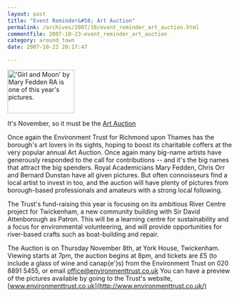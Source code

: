 ```yaml
---
layout: post
title: "Event Reminder&#58; Art Auction"
permalink: /archives/2007/10/event_reminder_art_auction.html
commentfile: 2007-10-23-event_reminder_art_auction
category: around_town
date: 2007-10-23 20:17:47

---
```


<a href="/assets/images/2007/art_auction.jpg" title="See larger version of - 'Girl and Moon' by Mary Fedden RA is one of this year's pictures"><img src="/assets/images/2007/art_auction_thumb.jpg" width="150" height="98" alt="'Girl and Moon' by Mary Fedden RA is one of this year's pictures." class="photo right" /></a>

It's November, so it must be the [Art Auction](/event/auction/200705141716)

Once again the Environment Trust for Richmond upon Thames has the borough's art lovers in its sights, hoping to boost its charitable coffers at the very popular annual Art Auction. Once again many big-name artists have generously responded to the call for contributions -- and it's the big names that attract the big spenders. Royal Academicians Mary Fedden, Chris Orr and Bernard Dunstan have all given pictures. But often connoisseurs find a local artist to invest in too, and the auction will have plenty of pictures from borough-based professionals and amateurs with a strong local following.

The Trust's fund-raising this year is focusing on its ambitious River Centre project for Twickenham, a new community building with Sir David Attenborough as Patron. This will be a learning centre for sustainability and a focus for environmental volunteering, and will provide opportunities for river-based crafts such as boat-building and repair.

The Auction is on Thursday November 8th, at York House, Twickenham. Viewing starts at 7pm, the auction begins at 8pm, and tickets are £5 (to include a glass of wine and canap{e'}s) from the Environment Trust on 020 8891 5455, or email <office@environmenttrust.co.uk>
You can have a preview of the pictures available by going to the Trust's website, [www.environmenttrust.co.uk](http://www.environmenttrust.co.uk/)
